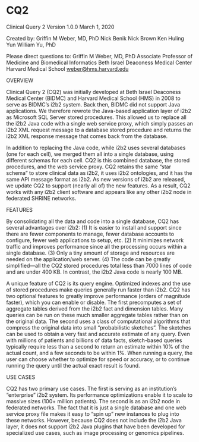 # CQ2
Clinical Query 2
Version 1.0.0
March 1, 2020

Created by:
Griffin M Weber, MD, PhD
Nick Benik
Nick Brown
Ken Huling
Yun William Yu, PhD

Please direct questions to:
Griffin M Weber, MD, PhD
Associate Professor of Medicine and Biomedical Informatics
Beth Israel Deaconess Medical Center
Harvard Medical School
weber@hms.harvard.edu

OVERVIEW

Clinical Query 2 (CQ2) was initially developed at Beth Israel Deaconess Medical Center (BIDMC) and Harvard Medical School (HMS) in 2008 to serve as BIDMC’s i2b2 system. Back then, BIDMC did not support Java applications. We therefore rewrote the Java-based application layer of i2b2 as Microsoft SQL Server stored procedures. This allowed us to replace all the i2b2 Java code with a single web service proxy, which simply passes an i2b2 XML request message to a database stored procedure and returns the i2b2 XML response message that comes back from the database. 

In addition to replacing the Java code, while i2b2 uses several databases (one for each cell), we merged them all into a single database, using different schemas for each cell. CQ2 is this combined database, the stored procedures, and the web service proxy. CQ2 retains the same “star schema” to store clinical data as i2b2, it uses i2b2 ontologies, and it has the same API message format as i2b2. As new versions of i2b2 are released, we update CQ2 to support (nearly all of) the new features. As a result, CQ2 works with any i2b2 client software and appears like any other i2b2 node in federated SHRINE networks.

FEATURES

By consolidating all the data and code into a single database, CQ2 has several advantages over i2b2: (1) It is easier to install and support since there are fewer components to manage, fewer database accounts to configure, fewer web applications to setup, etc. (2) It minimizes network traffic and improves performance since all the processing occurs within a single database. (3) Only a tiny amount of storage and resources are needed on the application/web server. (4) The code can be greatly simplified—all the CQ2 stored procedures total less than 7000 lines of code and are under 400 KB. In contrast, the i2b2 Java code is nearly 100 MB.

A unique feature of CQ2 is its query engine. Optimized indexes and the use of stored procedures make queries generally run faster than i2b2. CQ2 has two optional features to greatly improve performance (orders of magnitude faster), which you can enable or disable. The first precomputes a set of aggregate tables derived from the i2b2 fact and dimension tables. Many queries can be run on these much smaller aggregate tables rather than on the original data. The second uses a class of computational algorithms that compress the original data into small “probabilistic sketches”. The sketches can be used to obtain a very fast and accurate estimate of any query. Even with millions of patients and billions of data facts, sketch-based queries typically require less than a second to return an estimate within 10% of the actual count, and a few seconds to be within 1%. When running a query, the user can choose whether to optimize for speed or accuracy, or to continue running the query until the actual exact result is found.

USE CASES

CQ2 has two primary use cases. The first is serving as an institution’s “enterprise” i2b2 system. Its performance optimizations enable it to scale to massive sizes (100+ million patients). The second is as an i2b2 node in federated networks. The fact that it is just a single database and one web service proxy file makes it easy to “spin up” new instances to plug into these networks. However, because CQ2 does not include the i2b2 Java layer, it does not support i2b2 Java plugins that have been developed for specialized use cases, such as image processing or genomics pipelines.
